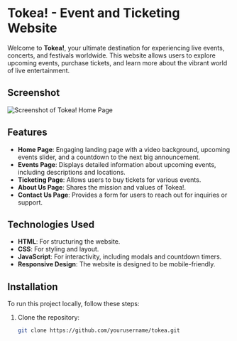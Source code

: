 # Tokea! - Event and Ticketing Website

Welcome to **Tokea!**, your ultimate destination for experiencing live events, concerts, and festivals worldwide. This website allows users to explore upcoming events, purchase tickets, and learn more about the vibrant world of live entertainment.

## Screenshot
![Screenshot of Tokea! Home Page](Images/Screenshot.jpeg)

## Features
- **Home Page**: Engaging landing page with a video background, upcoming events slider, and a countdown to the next big announcement.
- **Events Page**: Displays detailed information about upcoming events, including descriptions and locations.
- **Ticketing Page**: Allows users to buy tickets for various events.
- **About Us Page**: Shares the mission and values of Tokea!.
- **Contact Us Page**: Provides a form for users to reach out for inquiries or support.

## Technologies Used
- **HTML**: For structuring the website.
- **CSS**: For styling and layout.
- **JavaScript**: For interactivity, including modals and countdown timers.
- **Responsive Design**: The website is designed to be mobile-friendly.

## Installation
To run this project locally, follow these steps:

1. Clone the repository:
   ```bash
   git clone https://github.com/yourusername/tokea.git
